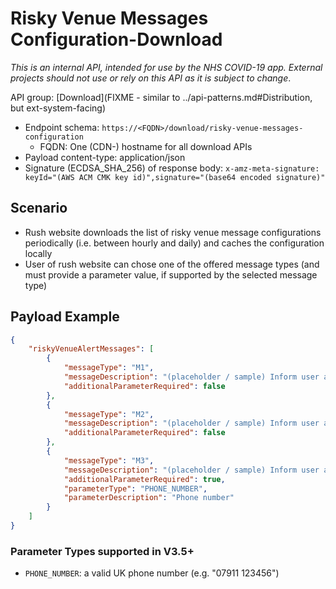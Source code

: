 # Risky Venue Messages Configuration-Download

_This is an internal API, intended for use by the NHS COVID-19 app. External projects should not use or rely on this API as it is subject to change_.

API group: [Download](FIXME - similar to ../api-patterns.md#Distribution, but ext-system-facing)

- Endpoint schema: ```https://<FQDN>/download/risky-venue-messages-configuration```
  - FQDN: One (CDN-) hostname for all download APIs
- Payload content-type: application/json
- Signature (ECDSA_SHA_256) of response body: ```x-amz-meta-signature: keyId="(AWS ACM CMK key id)",signature="(base64 encoded signature)"```

## Scenario

- Rush website downloads the list of risky venue message configurations periodically (i.e. between hourly and daily) and caches the configuration locally
- User of rush website can chose one of the offered message types (and must provide a parameter value, if supported by the selected message type)

## Payload Example

```json
{
    "riskyVenueAlertMessages": [
        {
            "messageType": "M1",
            "messageDescription": "(placeholder / sample) Inform user about check-in at a risky venue.",
            "additionalParameterRequired": false
        },
        {
            "messageType": "M2",
            "messageDescription": "(placeholder / sample) Inform user about check-in at a risky venue and instruct him/her to self-isolate.",
            "additionalParameterRequired": false
        },
        {
            "messageType": "M3",
            "messageDescription": "(placeholder / sample) Inform user about check-in at a risky venue and instruct him/her to call the provided phone number",
            "additionalParameterRequired": true,
            "parameterType": "PHONE_NUMBER",
            "parameterDescription": "Phone number"
        }
    ]
}
```

### Parameter Types supported in V3.5+

- `PHONE_NUMBER`: a valid UK phone number (e.g. "07911 123456")
